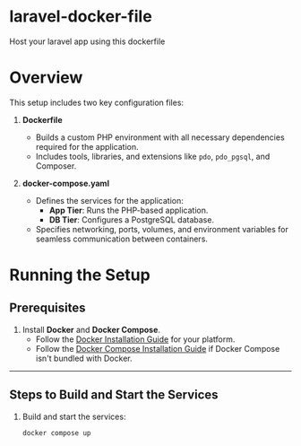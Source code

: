# laravel-docker-file

Host your laravel app using this dockerfile

# Overview

This setup includes two key configuration files:

1. **Dockerfile**

   - Builds a custom PHP environment with all necessary dependencies required for the application.
   - Includes tools, libraries, and extensions like `pdo`, `pdo_pgsql`, and Composer.

2. **docker-compose.yaml**
   - Defines the services for the application:
     - **App Tier**: Runs the PHP-based application.
     - **DB Tier**: Configures a PostgreSQL database.
   - Specifies networking, ports, volumes, and environment variables for seamless communication between containers.

# Running the Setup

## Prerequisites

1. Install **Docker** and **Docker Compose**.
   - Follow the [Docker Installation Guide](https://docs.docker.com/get-docker/) for your platform.
   - Follow the [Docker Compose Installation Guide](https://docs.docker.com/compose/install/) if Docker Compose isn't bundled with Docker.

---

## Steps to Build and Start the Services

1. Build and start the services:
   ```bash
   docker compose up
   ```
